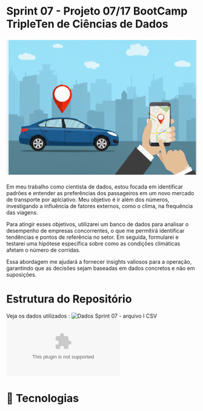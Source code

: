 # Sprint 07 - Projeto 07/17   BootCamp TripleTen de Ciências de Dados

![Ilustração de um celular com aplicativo de transporte](https://github.com/Angelaidt/Sprint-07---An-lise-para-empresa-de-aplicativos-de-carro-/blob/main/Imagem%20II%20-%20Aplicativo%20de%20carro.png)

Em meu trabalho como cientista de dados, estou focada em identificar padrões e entender as preferências dos passageiros em um novo mercado de transporte por aplciativo. Meu objetivo é ir além dos números, investigando a influência de fatores externos, como o clima, na frequência das viagens.

Para atingir esses objetivos, utilizarei um banco de dados para analisar o desempenho de empresas concorrentes, o que me permitirá identificar tendências e pontos de referência no setor. Em seguida, formularei e testarei uma hipótese específica sobre como as condições climáticas afetam o número de corridas.

Essa abordagem me ajudará a fornecer insights valiosos para a operação, garantindo que as decisões sejam baseadas em dados concretos e não em suposições.


# Estrutura do Repositório
Veja os dados utilizados : 
![Dados Sprint 07 - arquivo I CSV](https://github.com/Angelaidt/Sprint-07---An-lise-para-empresa-de-aplicativos-de-carro-/commit/6f2bda1b2d489aef18d1fb5e49975918fe56cc1f)
![Dados Sprint 07 - arquivo II CSV](https://github.com/Angelaidt/Sprint-07---An-lise-para-empresa-de-aplicativos-de-carro-/blob/main/Sprint%2007%20-arquivo%20II.csv)


# 🚀 Tecnologias
